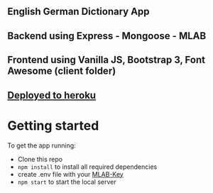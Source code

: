 ## English German Dictionary App

## Backend using Express - Mongoose - MLAB

## Frontend using Vanilla JS, Bootstrap 3, Font Awesome (client folder)

## [Deployed to heroku](https://gentle-harbor-35851.herokuapp.com/)

# Getting started

To get the app running:

- Clone this repo
- `npm install` to install all required dependencies
- create .env file with your [MLAB-Key](https://mlab.com/)
- `npm start` to start the local server
